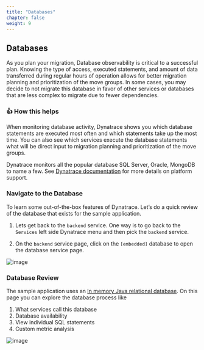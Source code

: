 ```yaml
---
title: "Databases"
chapter: false
weight: 9
---
```

## Databases

As you plan your migration, Database observability is critical to a successful plan. Knowing the type of access, executed statements, and amount of data transferred during regular hours of operation allows for better migration planning and prioritization of the move groups. In some cases, you may decide to not migrate this database in favor of other services or databases that are less complex to migrate due to fewer dependencies.

### 👍 How this helps 

When monitoring database activity, Dynatrace shows you which database statements are executed most often and which statements take up the most time. You can also see which services execute the database statements what will be direct input to migration planning and prioritization of the move groups.

Dynatrace monitors all the popular database SQL Server, Oracle, MongoDB to name a few. See <a href="https://www.dynatrace.com/platform/database-monitoring/" target="_blank">Dynatrace documentation</a> for more details on platform support.

### Navigate to the Database

To learn some out-of-the-box features of Dynatrace. Let’s do a quick review of the database that exists for the sample application.

1. Lets get back to the `backend` service. One way is to go back to the `Services` left side Dynatrace menu and then pick the `backend` service.

1. On the `backend` service page, click on the `[embedded]` database to open the database service page. 

![image](/images/aws-lab1_lab1-pick-db.png)

### Database Review

The sample application uses an <a href="http://hsqldb.org/" target="_blank">In memory Java relational database</a>.  On this page you can explore the database process like

1. What services call this database
1. Database availability
1. View individual SQL statements
1. Custom metric analysis 

![image](/images/aws-lab1_lab1-database.png)

